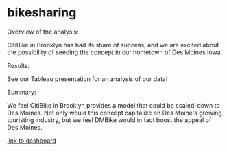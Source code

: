# bikesharing

Overview of the analysis:

CitiBike in Brooklyn has had its share of success, and we are excited about the possibility of seeding the concept in our hometown of Des Moines Iowa.

Results: 

See our Tableau presentation for an analysis of our data!


Summary: 

We feel CitiBike in Brooklyn provides a model that could be scaled-down to Des Moines. Not only would this concept capitalize on Des Moine's growing touristing industry, but we feel DMBike would in fact boost the appeal of Des Moines.




[link to dashboard](https://public.tableau.com/app/profile/david.coyle/viz/Mod14Challenge_16238869752270/DeMoinesCitiBikeInvestorPitch)

